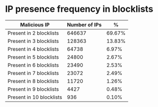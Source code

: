 # IP presence frequency in blocklists
| Malicious IP | Number of IPs | % |
|----|----|----|
| Present in 2 blocklists | 646637 | 69.67% |
| Present in 3 blocklists | 128363 | 13.83% |
| Present in 4 blocklists | 64738 | 6.97% |
| Present in 5 blocklists | 24800 | 2.67% |
| Present in 6 blocklists | 23490 | 2.53% |
| Present in 7 blocklists | 23072 | 2.49% |
| Present in 8 blocklists | 11720 | 1.26% |
| Present in 9 blocklists | 4427 | 0.48% |
| Present in 10 blocklists | 936 | 0.10% |
